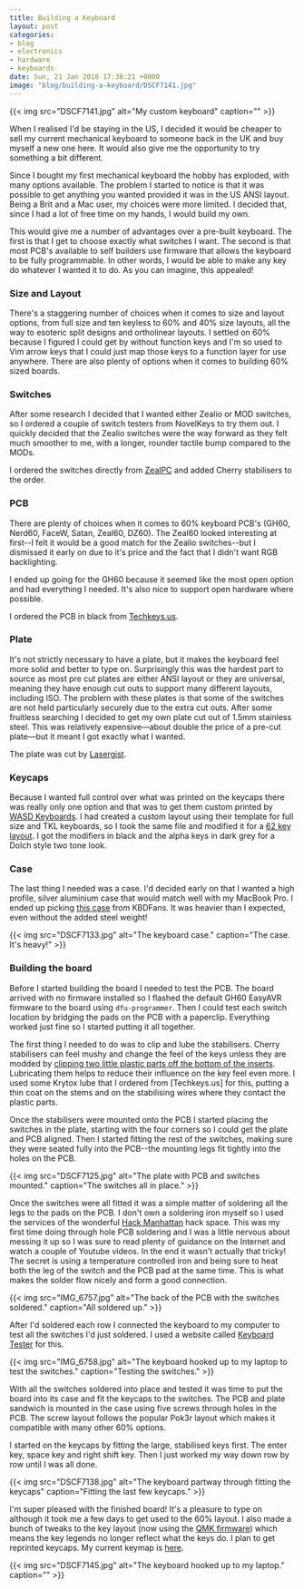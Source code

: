 ```yaml
---
title: Building a Keyboard
layout: post
categories:
- blog
- electronics
- hardware
- keyboards
date: Sun, 21 Jan 2018 17:38:21 +0000
image: "blog/building-a-keyboard/DSCF7141.jpg"
---
```


{{< img src="DSCF7141.jpg" alt="My custom keyboard" caption="" >}}


When I realised I'd be staying in the US, I decided it would be cheaper to sell
my current mechanical keyboard to someone back in the UK and buy myself a new
one here. It would also give me the opportunity to try something a bit
different.

<!-- more -->

Since I bought my first mechanical keyboard the hobby has exploded, with many
options available. The problem I started to notice is that it was possible to
get anything you wanted provided it was in the US ANSI layout. Being a Brit and
a Mac user, my choices were more limited. I decided that, since I had a lot of
free time on my hands, I would build my own.

This would give me a number of advantages over a pre-built keyboard. The first
is that I get to choose exactly what switches I want. The second is that most
PCB's available to self builders use firmware that allows the keyboard to be
fully programmable. In other words, I would be able to make any key do whatever
I wanted it to do. As you can imagine, this appealed!

### Size and Layout

There's a staggering number of choices when it comes to size and layout options,
from full size and ten keyless to 60% and 40% size layouts, all the way to
esoteric split designs and ortholinear layouts. I settled on 60% because
I figured I could get by without function keys and I'm so used to Vim arrow keys
that I could just map those keys to a function layer for use anywhere. There are
also plenty of options when it comes to building 60% sized boards.

### Switches

After some research I decided that I wanted either Zealio or MOD switches, so
I ordered a couple of switch testers from NovelKeys to try them out. I quickly
decided that the Zealio switches were the way forward as they felt much smoother
to me, with a longer, rounder tactile bump compared to the MODs.

I ordered the switches directly from
[ZealPC](https://zealpc.net/collections/switches/products/zealio) and added
Cherry stabilisers to the order.

### PCB

There are plenty of choices when it comes to 60% keyboard PCB's (GH60, Nerd60,
FaceW, Satan, Zeal60, DZ60). The Zeal60 looked interesting at first--I felt it
would be a good match for the Zealio switches--but I dismissed it early on due
to it's price and the fact that I didn't want RGB backlighting.

I ended up going for the GH60 because it seemed like the most open option and
had everything I needed. It's also nice to support open hardware where possible.

I ordered the PCB in black from
[Techkeys.us](https://techkeys.us/collections/accessories/products/gh60).

### Plate

It's not strictly necessary to have a plate, but it makes the keyboard feel more
solid and better to type on. Surprisingly this was the hardest part to source as
most pre cut plates are either ANSI layout or they are universal, meaning they
have enough cut outs to support many different layouts, including ISO. The
problem with these plates is that some of the switches are not held particularly
securely due to the extra cut outs. After some fruitless searching I decided to
get my own plate cut out of 1.5mm stainless steel. This was relatively
expensive—about double the price of a pre-cut plate—but it meant I got exactly
what I wanted.

The plate was cut by [Lasergist](http://lasergist.com).

### Keycaps

Because I wanted full control over what was printed on the keycaps there was
really only one option and that was to get them custom printed by [WASD
Keyboards](http://www.wasdkeyboards.com/index.php/products/keycap-set/62-key-cherry-mx-keycap-set.html).
I had created a custom layout using their template for full size and TKL
keyboards, so I took the same file and modified it for a
[62 key layout](https://github.com/danbee/wasd-mac-uk-layout/pull/2). I got the
modifiers in black and the alpha keys in dark grey for a Dolch style two tone
look.

### Case

The last thing I needed was a case. I'd decided early on that I wanted a high
profile, silver aluminium case that would match well with my MacBook Pro.
I ended up picking [this case](https://kbdfans.myshopify.com/products/mechanical-keyboard-shell-anode-aluminum-shell-gh60-poker-60-mechanical-keyboard-shell?variant=36017578253)
from KBDFans. It was heavier than I expected, even without the added steel
weight!

{{< img src="DSCF7133.jpg" alt="The keyboard case." caption="The case. It's heavy!" >}}


### Building the board

Before I started building the board I needed to test the PCB. The board arrived
with no firmware installed so I flashed the default GH60 EasyAVR firmware to the
board using `dfu-programmer`. Then I could test each switch location by bridging
the pads on the PCB with a paperclip. Everything worked just fine so I started
putting it all together.

The first thing I needed to do was to clip and lube the stabilisers. Cherry
stabilisers can feel mushy and change the feel of the keys unless they are
modded by [clipping two little plastic parts off the bottom of the
inserts](https://youtu.be/C6hPoe3srcw). Lubricating them helps to reduce their
influence on the key feel even more. I used some Krytox lube that I ordered from
[Techkeys.us] for this, putting a thin coat on the stems and on the stabilising
wires where they contact the plastic parts.

Once the stabilisers were mounted onto the PCB I started placing the switches in
the plate, starting with the four corners so I could get the plate and PCB
aligned. Then I started fitting the rest of the switches, making sure they were
seated fully into the PCB--the mounting legs fit tightly into the holes on the
PCB.

{{< img src="DSCF7125.jpg" alt="The plate with PCB and switches mounted." caption="The switches all in place." >}}


Once the switches were all fitted it was a simple matter of soldering all the
legs to the pads on the PCB. I don't own a soldering iron myself so I used the
services of the wonderful [Hack Manhattan](https://hackmanhattan.com) hack
space. This was my first time doing through hole PCB soldering and I was
a little nervous about messing it up so I was sure to read plenty of guidance on
the Internet and watch a couple of Youtube videos. In the end it wasn't actually
that tricky! The secret is using a temperature controlled iron and being sure to
heat both the leg of the switch and the PCB pad at the same time. This is what
makes the solder flow nicely and form a good connection.

{{< img src="IMG_6757.jpg" alt="The back of the PCB with the switches soldered." caption="All soldered up." >}}


After I'd soldered each row I connected the keyboard to my computer to test all
the switches I'd just soldered. I used a website called [Keyboard
Tester](http://www.keyboardtester.com) for this.

{{< img src="IMG_6758.jpg" alt="The keyboard hooked up to my laptop to test the switches." caption="Testing the switches." >}}


With all the switches soldered into place and tested it was time to put the
board into its case and fit the keycaps to the switches. The PCB and plate
sandwich is mounted in the case using five screws through holes in the PCB. The
screw layout follows the popular Pok3r layout which makes it compatible with
many other 60% options.

I started on the keycaps by fitting the large, stabilised keys first. The enter
key, space key and right shift key. Then I just worked my way down row by row
until I was all done.

{{< img src="DSCF7138.jpg" alt="The keyboard partway through fitting the keycaps" caption="Fitting the last few keycaps." >}}


I'm super pleased with the finished board! It's a pleasure to type on although
it took me a few days to get used to the 60% layout. I also made a bunch of
tweaks to the key layout (now using the [QMK firmware](http://qmk.fm)) which
means the key legends no longer reflect what the keys do. I plan to get
reprinted keycaps. My current keymap is
[here](https://github.com/danbee/qmk_firmware/blob/gh60-danbee/keyboards/gh60/keymaps/danbee/keymap.c).

{{< img src="DSCF7145.jpg" alt="The keyboard hooked up to my laptop." caption="" >}}




